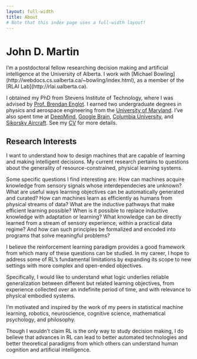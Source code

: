 ```yaml
---
layout: full-width
title: About
# Note that this index page uses a full-width layout!
---
```

<h1 class="content-listing-header sans">John D. Martin</h1>
I’m a postdoctoral fellow researching decision making and artificial intelligence at the University of Alberta. I work with [Michael Bowling](http://webdocs.cs.ualberta.ca/~bowling/index.html), as a member of the [RLAI Lab](http://rlai.ualberta.ca). 

I obtained my PhD from Stevens Institute of Technology, where I was advised by [Prof. Brendan Englot](http://personal.stevens.edu/~benglot/). I earned two undergraduate degrees in physics and aerospace engineering from the [University of Maryland](https://umdphysics.umd.edu). I’ve also spent time at [DeepMind](https://deepmind.com), [Google Brain](https://ai.google), [Columbia University](https://www.columbia.edu), and [Sikorsky Aircraft](https://www.wired.com/story/sikorsky-sara-helicopter-autonomous-flying-car-air-taxi-tech/). See my [CV](/assets/cv/2022-martin-cv.pdf) for more details.

## Research Interests
I want to understand how to design machines that are capable of learning and making intelligent decisions. My current research pertains to questions about the generality of resource-constrained, physical learning systems.

Some specific questions I find interesting are: How can machines acquire knowledge from sensory signals whose interdependecies are unknown? 
What are useful ways learning objectives can be automatically generated and curated?
How can machines learn as efficiently as humans from physical streams of data? 
What are the inductive pathways that make efficient learning possible? When is it possible to replace inductive knowledge with adaptation or learning? What knowledge can be directly learned from a stream of sensory experience, within a practical data regime? And how can such principles be formalized and encoded into programs that solve meaningful problems? 

I believe the reinforcement learning paradigm provides a good framework from which many of these questions can be studied. In my career, I hope to address some of RL’s fundamental limitations by expanding its scope to new settings with more complex and open-ended objectives. 

Specifically, I would like to understand what logic underlies reliable generalization between different but related learning objectives, from experience collected over an indefinite period of time, and with relevance to physical embodied systems.

I’m motivated and inspired by the work of my peers in statistical machine learning, robotics, neuroscience, cognitive science, mathematical psychology, and philosophy. 

Though I wouldn’t claim RL is the only way to study decision making, I do believe that advances in RL can lead to better automated technologies and better theoretical paradigms from which others can understand human cognition and artificial intelligence.
